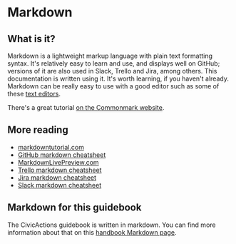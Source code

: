 # Markdown

## What is it?

Markdown is a lightweight markup language with plain text formatting syntax. It's relatively easy to learn and use, and displays well on GitHub; versions of it are also used in Slack, Trello and Jira, among others. This documentation is written using it. It's worth learning, if you haven't already. Markdown can be really easy to use with a good editor such as some of these [text editors](text-editors.md).

There's a great tutorial [on the Commonmark website](http://commonmark.org/help/tutorial/).

## More reading

- [markdowntutorial.com](http://markdowntutorial.com/)
- [GitHub markdown cheatsheet](https://github.com/adam-p/markdown-here/wiki/Markdown-Cheatsheet)
- [MarkdownLivePreview.com](http://markdownlivepreview.com/)
- [Trello markdown cheatsheet](http://help.trello.com/article/821-using-markdown-in-trello)
- [Jira markdown cheatsheet](https://confluence.atlassian.com/bitbucketserver/markdown-syntax-guide-776639995.html)
- [Slack markdown cheatsheet](https://get.slack.help/hc/en-us/articles/202288908-Format-your-messages)

## Markdown for this guidebook

The CivicActions guidebook is written in markdown. You can find more information about that on this [handbook Markdown page](../../about-this-guidebook/markdown-for-guidebook.md).
